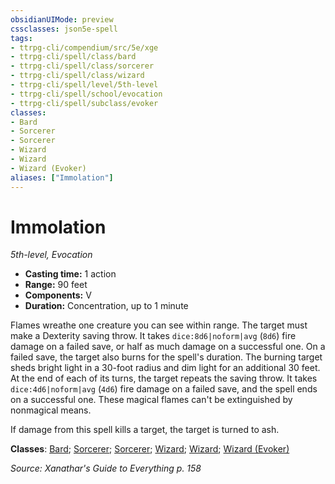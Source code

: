 ```yaml
---
obsidianUIMode: preview
cssclasses: json5e-spell
tags:
- ttrpg-cli/compendium/src/5e/xge
- ttrpg-cli/spell/class/bard
- ttrpg-cli/spell/class/sorcerer
- ttrpg-cli/spell/class/wizard
- ttrpg-cli/spell/level/5th-level
- ttrpg-cli/spell/school/evocation
- ttrpg-cli/spell/subclass/evoker
classes:
- Bard
- Sorcerer
- Sorcerer
- Wizard
- Wizard
- Wizard (Evoker)
aliases: ["Immolation"]
---
```

# Immolation
*5th-level, Evocation*  

- **Casting time:** 1 action
- **Range:** 90 feet
- **Components:** V
- **Duration:** Concentration, up to 1 minute

Flames wreathe one creature you can see within range. The target must make a Dexterity saving throw. It takes `dice:8d6|noform|avg` (`8d6`) fire damage on a failed save, or half as much damage on a successful one. On a failed save, the target also burns for the spell's duration. The burning target sheds bright light in a 30-foot radius and dim light for an additional 30 feet. At the end of each of its turns, the target repeats the saving throw. It takes `dice:4d6|noform|avg` (`4d6`) fire damage on a failed save, and the spell ends on a successful one. These magical flames can't be extinguished by nonmagical means.

If damage from this spell kills a target, the target is turned to ash.

**Classes**: [Bard](list-spells-classes-bard); [Sorcerer](list-spells-classes-sorcerer); [Sorcerer](list-spells-classes-sorcerer); [Wizard](list-spells-classes-wizard); [Wizard](list-spells-classes-wizard); [Wizard (Evoker)](list-spells-classes-wizard-xphb-evoker-xphb)

*Source: Xanathar's Guide to Everything p. 158*